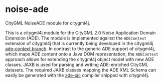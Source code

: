# noise-ade
CityGML NoiseADE module for citygml4j.

This is a citygml4j module for the CityGML 2.0 Noise Application Domain Extension (ADE). The module is implemented against the `ADEContext` extension of citygml4j that is currently being developed in the citygml4j [ade-context branch](https://github.com/citygml4j/citygml4j/tree/ade-context). In contrast to the generic ADE support of citygml4j, which maps ADE content onto a Java DOM representation, the `ADEContext` approach allows for extending the citygml4j object model with new ADE classes. JAXB is used for parsing and writing ADE-enriched CityGML datasets. The required JAXB classes mapping the ADE XML Schema can easily be generated with the [ade-xjc](https://github.com/citygml4j/ade-xjc) compiler shipped with citygml4j. 
